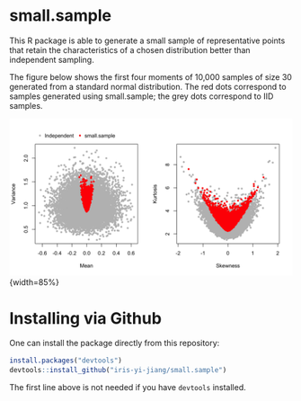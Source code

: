 # small.sample
This R package is able to generate a small sample of representative
points that retain the characteristics of a chosen distribution better
than independent sampling.

The figure below shows the first four moments of 10,000 samples of size
30 generated from a standard normal distribution. The red dots correspond
to samples generated using small.sample; the grey dots correspond to IID
samples.

![Figure](README_FIG.png){width=85%}

# Installing via Github
One can install the package directly from this repository:
```r
install.packages("devtools")
devtools::install_github("iris-yi-jiang/small.sample")
```
The first line above is not needed if you have `devtools` installed.
